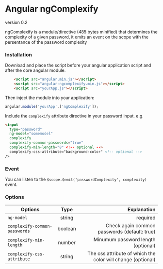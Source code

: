 # Angular ngComplexify

version 0.2

ngComplexify is a module/directive (485 bytes minified) that determines the complexity of a
given password, it emits an event on the scope with the persentance of the password complexity

### Installation
Download and place the script before your angular application script and after the core angular module.
```html
    <script src="angular.min.js"></script>
    <script src="angular-ngcomplexify.min.js"></script>
    <script src="yourApp.js"></script>
```
Then inject the module into your application:

```js
angular.module('yourApp',['ngComplexify']);
```

Include the `complexify` attribute directive in your password input.
e.g.
```html
<input
  type="password"
  ng-model="somemodel"
  complexify
  complexify-common-passwords="true"
  complexify-min-length="8" <!-- optional -->
  complexify-css-attribute="background-color" <!-- optional -->
/>
```

### Event

You can listen to the `$scope.$emit('passwordComplexity', complexity)` event.

### Options

| Options       | Type          | Explanation  |
| ------------- |:-------------:| -----:|
| `ng-model` | string | required |
| `complexify-common-passwords` | boolean | Check again common passwords (default: true) |
| `complexify-min-length`| number | Minumum password length (optional) |
| `complexify-css-attribute`| string | The css attribute of which the color will change (optional) |
